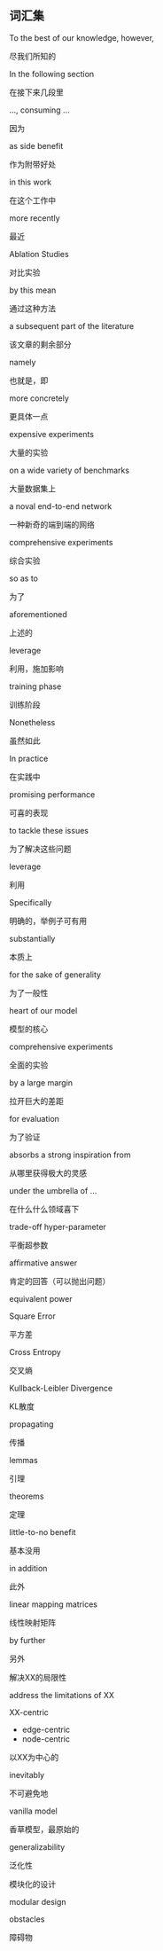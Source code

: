 ## 词汇集

To the best of our knowledge, however, 

尽我们所知的



In the following section

在接下来几段里



..., consuming ... 

因为



as side benefit

作为附带好处



in this work

在这个工作中



more recently

最近



Ablation Studies

对比实验



by this mean

通过这种方法



a subsequent part of the literature

该文章的剩余部分



namely

也就是，即



more concretely

更具体一点



expensive experiments 

大量的实验



on a wide variety of benchmarks

大量数据集上



a noval end-to-end network

一种新奇的端到端的网络



comprehensive experiments

综合实验



so as to

为了



aforementioned

上述的



leverage

利用，施加影响



training phase

训练阶段



Nonetheless

虽然如此



In practice

在实践中



promising performance

可喜的表现



to tackle these issues

为了解决这些问题



leverage

利用



Specifically

明确的，举例子可有用



substantially

本质上



for the sake of generality

为了一般性



heart of our model 

模型的核心



comprehensive experiments

全面的实验



by a large margin

拉开巨大的差距



for evaluation 

为了验证



absorbs a strong inspiration from 

从哪里获得极大的灵感



under the umbrella of ...

在什么什么领域喜下



trade-off hyper-parameter

平衡超参数



affirmative answer

肯定的回答（可以抛出问题）



equivalent power



Square Error

平方差



Cross Entropy

交叉熵



Kullback-Leibler Divergence

KL散度



propagating

传播



lemmas

引理



theorems

定理



little-to-no benefit

基本没用



in addition

此外



linear mapping matrices

线性映射矩阵



by further

另外



解决XX的局限性

address the limitations of XX



XX-centric

- edge-centric
- node-centric



以XX为中心的



inevitably

不可避免地



vanilla model

香草模型，最原始的



generalizability

泛化性



模块化的设计

modular design



obstacles

障碍物










